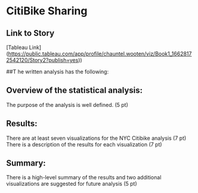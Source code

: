 # CitiBike Sharing

## Link to Story
[Tableau Link] (https://public.tableau.com/app/profile/chauntel.wooten/viz/Book1_16628172542120/Story2?publish=yes))

##T he written analysis has the following:

## Overview of the statistical analysis:
The purpose of the analysis is well defined. (5 pt)


## Results:

There are at least seven visualizations for the NYC Citibike analysis (7 pt)
There is a description of the results for each visualization (7 pt)



## Summary:
There is a high-level summary of the results and two additional visualizations are suggested for future analysis (5 pt)
